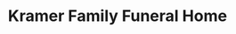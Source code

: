 ---
title: "Kramer Family Funeral Home"
url: /west-valley-city/kramer-family-funeral-home/
shop: funeral directors
---